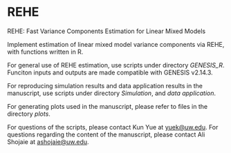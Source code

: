 # REHE
REHE: Fast Variance Components Estimation for Linear Mixed Models

Implement estimation of linear mixed model variance components via REHE, with functions written in R. 

For general use of REHE estimation, use scripts under directory *GENESIS_R*. Funciton inputs and outputs are made compatible with GENESIS v2.14.3.

For reproducing simulation results and data application results in the manuscript, use scripts under directory *Simulation*, and *data application*.

For generating plots used in the manuscript, please refer to files in the directory *plots*.

For questions of the scripts, please contact Kun Yue at yuek@uw.edu. For questions regarding the content of the manuscript, please contact Ali Shojaie at ashojaie@uw.edu. 
